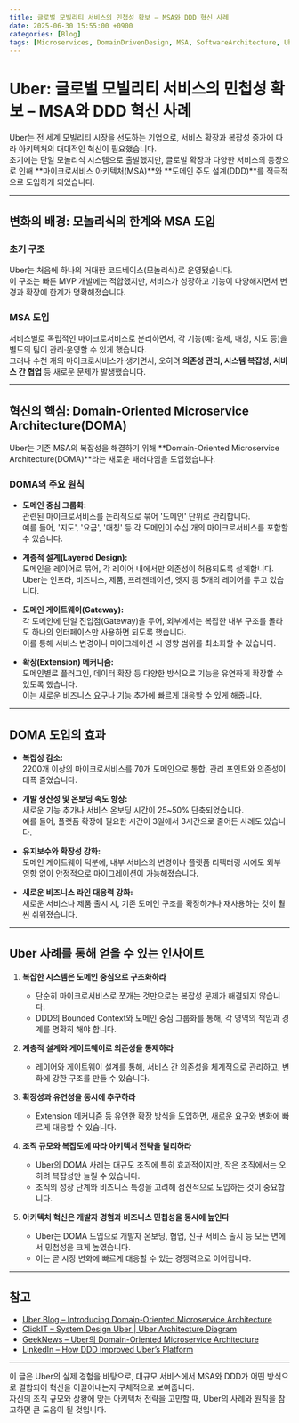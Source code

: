 ```yaml
---
title: 글로벌 모빌리티 서비스의 민첩성 확보 – MSA와 DDD 혁신 사례
date: 2025-06-30 15:55:00 +0900
categories: [Blog]
tags: [Microservices, DomainDrivenDesign, MSA, SoftwareArchitecture, Uber, Scalability, SystemDesign]
---
```


# Uber: 글로벌 모빌리티 서비스의 민첩성 확보 – MSA와 DDD 혁신 사례

Uber는 전 세계 모빌리티 시장을 선도하는 기업으로, 서비스 확장과 복잡성 증가에 따라 아키텍처의 대대적인 혁신이 필요했습니다.  
초기에는 단일 모놀리식 시스템으로 출발했지만, 글로벌 확장과 다양한 서비스의 등장으로 인해 **마이크로서비스 아키텍처(MSA)**와 **도메인 주도 설계(DDD)**를 적극적으로 도입하게 되었습니다.

---

## 변화의 배경: 모놀리식의 한계와 MSA 도입

### 초기 구조

Uber는 처음에 하나의 거대한 코드베이스(모놀리식)로 운영됐습니다.  
이 구조는 빠른 MVP 개발에는 적합했지만, 서비스가 성장하고 기능이 다양해지면서 변경과 확장에 한계가 명확해졌습니다.

### MSA 도입

서비스별로 독립적인 마이크로서비스로 분리하면서, 각 기능(예: 결제, 매칭, 지도 등)을 별도의 팀이 관리·운영할 수 있게 했습니다.  
그러나 수천 개의 마이크로서비스가 생기면서, 오히려 **의존성 관리, 시스템 복잡성, 서비스 간 협업** 등 새로운 문제가 발생했습니다.

---

## 혁신의 핵심: Domain-Oriented Microservice Architecture(DOMA)

Uber는 기존 MSA의 복잡성을 해결하기 위해 **Domain-Oriented Microservice Architecture(DOMA)**라는 새로운 패러다임을 도입했습니다.

### DOMA의 주요 원칙

- **도메인 중심 그룹화:**  
  관련된 마이크로서비스를 논리적으로 묶어 '도메인' 단위로 관리합니다.  
  예를 들어, '지도', '요금', '매칭' 등 각 도메인이 수십 개의 마이크로서비스를 포함할 수 있습니다.

- **계층적 설계(Layered Design):**  
  도메인을 레이어로 묶어, 각 레이어 내에서만 의존성이 허용되도록 설계합니다.  
  Uber는 인프라, 비즈니스, 제품, 프레젠테이션, 엣지 등 5개의 레이어를 두고 있습니다.

- **도메인 게이트웨이(Gateway):**  
  각 도메인에 단일 진입점(Gateway)을 두어, 외부에서는 복잡한 내부 구조를 몰라도 하나의 인터페이스만 사용하면 되도록 했습니다.  
  이를 통해 서비스 변경이나 마이그레이션 시 영향 범위를 최소화할 수 있습니다.

- **확장(Extension) 메커니즘:**  
  도메인별로 플러그인, 데이터 확장 등 다양한 방식으로 기능을 유연하게 확장할 수 있도록 했습니다.  
  이는 새로운 비즈니스 요구나 기능 추가에 빠르게 대응할 수 있게 해줍니다.

---

## DOMA 도입의 효과

- **복잡성 감소:**  
  2200개 이상의 마이크로서비스를 70개 도메인으로 통합, 관리 포인트와 의존성이 대폭 줄었습니다.

- **개발 생산성 및 온보딩 속도 향상:**  
  새로운 기능 추가나 서비스 온보딩 시간이 25~50% 단축되었습니다.  
  예를 들어, 플랫폼 확장에 필요한 시간이 3일에서 3시간으로 줄어든 사례도 있습니다.

- **유지보수와 확장성 강화:**  
  도메인 게이트웨이 덕분에, 내부 서비스의 변경이나 플랫폼 리팩터링 시에도 외부 영향 없이 안정적으로 마이그레이션이 가능해졌습니다.

- **새로운 비즈니스 라인 대응력 강화:**  
  새로운 서비스나 제품 출시 시, 기존 도메인 구조를 확장하거나 재사용하는 것이 훨씬 쉬워졌습니다.

---

## Uber 사례를 통해 얻을 수 있는 인사이트

1. **복잡한 시스템은 도메인 중심으로 구조화하라**  
   - 단순히 마이크로서비스로 쪼개는 것만으로는 복잡성 문제가 해결되지 않습니다.  
   - DDD의 Bounded Context와 도메인 중심 그룹화를 통해, 각 영역의 책임과 경계를 명확히 해야 합니다.

2. **계층적 설계와 게이트웨이로 의존성을 통제하라**  
   - 레이어와 게이트웨이 설계를 통해, 서비스 간 의존성을 체계적으로 관리하고, 변화에 강한 구조를 만들 수 있습니다.

3. **확장성과 유연성을 동시에 추구하라**  
   - Extension 메커니즘 등 유연한 확장 방식을 도입하면, 새로운 요구와 변화에 빠르게 대응할 수 있습니다.

4. **조직 규모와 복잡도에 따라 아키텍처 전략을 달리하라**  
   - Uber의 DOMA 사례는 대규모 조직에 특히 효과적이지만, 작은 조직에서는 오히려 복잡성만 늘릴 수 있습니다.  
   - 조직의 성장 단계와 비즈니스 특성을 고려해 점진적으로 도입하는 것이 중요합니다.

5. **아키텍처 혁신은 개발자 경험과 비즈니스 민첩성을 동시에 높인다**  
   - Uber는 DOMA 도입으로 개발자 온보딩, 협업, 신규 서비스 출시 등 모든 면에서 민첩성을 크게 높였습니다.  
   - 이는 곧 시장 변화에 빠르게 대응할 수 있는 경쟁력으로 이어집니다.

---

## 참고

- [Uber Blog – Introducing Domain-Oriented Microservice Architecture](https://eng.uber.com/domain-oriented-microservice-architecture/)
- [ClickIT – System Design Uber | Uber Architecture Diagram](https://www.clickittech.com/software-architecture/uber-system-design/)
- [GeekNews – Uber의 Domain-Oriented Microservice Architecture](https://news.hada.io/topic?id=11497)
- [LinkedIn – How DDD Improved Uber’s Platform](https://www.linkedin.com/pulse/how-ddd-improved-ubers-platform-architecture-ramanathan-ramakrishnan)

---

이 글은 Uber의 실제 경험을 바탕으로, 대규모 서비스에서 MSA와 DDD가 어떤 방식으로 결합되어 혁신을 이끌어내는지 구체적으로 보여줍니다.  
자신의 조직 규모와 상황에 맞는 아키텍처 전략을 고민할 때, Uber의 사례와 원칙을 참고하면 큰 도움이 될 것입니다.
